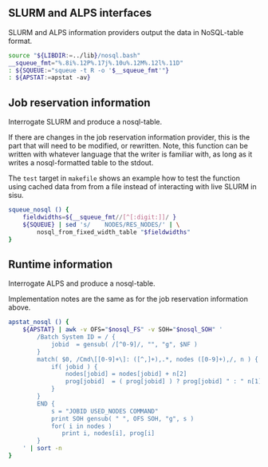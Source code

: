 
SLURM and ALPS interfaces
-------------------------

SLURM and ALPS information providers output the data in NoSQL-table
format.

```bash
source "${LIBDIR:=../lib}/nosql.bash"
__squeue_fmt="%.8i%.12P%.17j%.10u%.12M%.12l%.11D"
: ${SQUEUE:="squeue -t R -o '$__squeue_fmt'"}
: ${APSTAT:=apstat -av}
```


Job reservation information
---------------------------

Interrogate SLURM and produce a nosql-table.

If there are changes in the job reservation information provider,
this is the part that will need to be modified, or rewritten. Note,
this function can be written with whatever language that the writer is
familiar with, as long as it writes a nosql-formatted table
to the stdout.

The `test` target in `makefile` shows an example how to test the
function using cached data from from a file instead of interacting
with live SLURM in sisu.

```bash
squeue_nosql () {
    fieldwidths=${__squeue_fmt//[^[:digit:]]/ }
    ${SQUEUE} | sed 's/    NODES/RES_NODES/' | \
        nosql_from_fixed_width_table "$fieldwidths"
}
```


Runtime information
-------------------

Interrogate ALPS and produce a nosql-table.

Implementation notes are the same as for the job
reservation information above.

```bash
apstat_nosql () {
    ${APSTAT} | awk -v OFS="$nosql_FS" -v SOH="$nosql_SOH" '
        /Batch System ID = / {
            jobid  = gensub( /[^0-9]/, "", "g", $NF )
        }
        match( $0, /Cmd\[[0-9]+\]: ([^,]+),.*, nodes ([0-9]+),/, n ) {
            if( jobid ) {
                nodes[jobid] = nodes[jobid] + n[2]
                prog[jobid]  = ( prog[jobid] ) ? prog[jobid] " : " n[1] : n[1]
            }
        }
        END {
            s = "JOBID USED_NODES COMMAND"
            print SOH gensub( " ", OFS SOH, "g", s )
            for( i in nodes )
               print i, nodes[i], prog[i]
        }
    ' | sort -n
}
```
